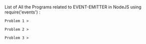 List of All the Programs related to EVENT-EMITTER in NodeJS using require('events') :

```
Problem 1 > 

```

```
Problem 2 >

```

```
Problem 3 >

```